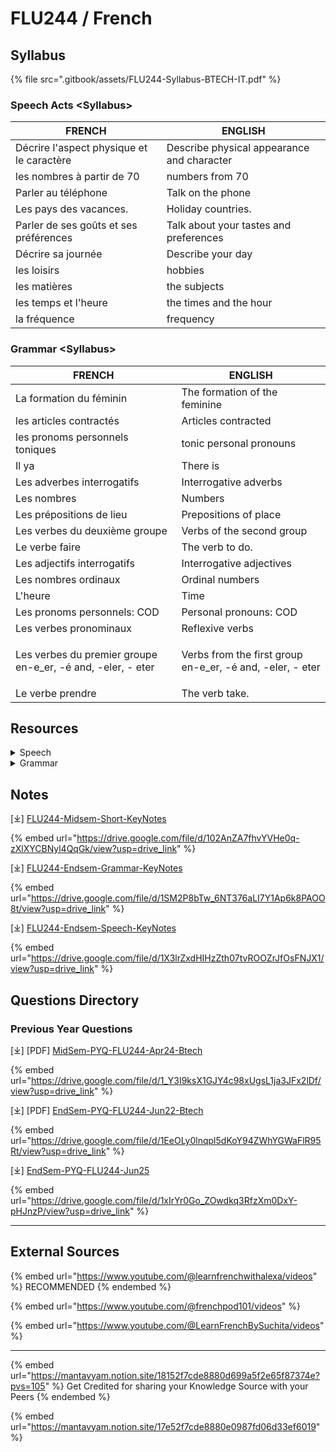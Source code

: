 # FLU244 / French

## Syllabus

{% file src=".gitbook/assets/FLU244-Syllabus-BTECH-IT.pdf" %}

### Speech Acts \<Syllabus>

| FRENCH                                    | ENGLISH                                    |
| ----------------------------------------- | ------------------------------------------ |
| Décrire l'aspect physique et le caractère | Describe physical appearance and character |
| les nombres à partir de 70                | numbers from 70                            |
| Parler au téléphone                       | Talk on the phone                          |
| Les pays des vacances.                    | Holiday countries.                         |
| Parler de ses goûts et ses préférences    | Talk about your tastes and preferences     |
| Décrire sa journée                        | Describe your day                          |
| les loisirs                               | hobbies                                    |
| les matières                              | the subjects                               |
| les temps et l'heure                      | the times and the hour                     |
| la fréquence                              | frequency                                  |

### Grammar  \<Syllabus>

| FRENCH                                                                    | ENGLISH                                                                 |
| ------------------------------------------------------------------------- | ----------------------------------------------------------------------- |
| La formation du féminin                                                   | The formation of the feminine                                           |
| les articles contractés                                                   | Articles contracted                                                     |
| les pronoms personnels toniques                                           | tonic personal pronouns                                                 |
| Il ya                                                                     | There is                                                                |
| Les adverbes interrogatifs                                                | Interrogative adverbs                                                   |
| Les nombres                                                               | Numbers                                                                 |
| Les prépositions de lieu                                                  | Prepositions of place                                                   |
| Les verbes du deuxième groupe                                             | Verbs of the second group                                               |
| Le verbe faire                                                            | The verb to do.                                                         |
| Les adjectifs interrogatifs                                               | Interrogative adjectives                                                |
| Les nombres ordinaux                                                      | Ordinal numbers                                                         |
| L'heure                                                                   | Time                                                                    |
| Les pronoms personnels: COD                                               | Personal pronouns: COD                                                  |
| Les verbes pronominaux                                                    | Reflexive verbs                                                         |
| <p>Les verbes du premier groupe<br>en-e_er, -é and, -eler, - eter<br></p> | <p>Verbs from the first group<br>en-e_er, -é and, -eler, - eter<br></p> |
| Le verbe prendre                                                          | The verb take.                                                          |

## Resources

<details>

<summary>Speech</summary>

\[⤓] [FLU244-COMPLETE-Speech-KeyNotes](https://drive.google.com/file/d/1X3lrZxdHIHzZth07tvROOZrJfOsFNJX1/view?usp=drive_link)

</details>

<details>

<summary>Grammar</summary>

\[⤓] [FLU244-COMPLETE-Grammar-KeyNotes](https://drive.google.com/file/d/1SM2P8bTw_6NT376aLI7Y1Ap6k8PAOO8t/view?usp=drive_link)

</details>

## Notes

\[⤓] [FLU244-Midsem-Short-KeyNotes](https://drive.google.com/file/d/102AnZA7fhvYVHe0q-zXlXYCBNyl4QqGk/view?usp=drive_link)

{% embed url="https://drive.google.com/file/d/102AnZA7fhvYVHe0q-zXlXYCBNyl4QqGk/view?usp=drive_link" %}

\[⤓] [FLU244-Endsem-Grammar-KeyNotes](https://drive.google.com/file/d/1SM2P8bTw_6NT376aLI7Y1Ap6k8PAOO8t/view?usp=drive_link)

{% embed url="https://drive.google.com/file/d/1SM2P8bTw_6NT376aLI7Y1Ap6k8PAOO8t/view?usp=drive_link" %}

\[⤓] [FLU244-Endsem-Speech-KeyNotes](https://drive.google.com/file/d/1X3lrZxdHIHzZth07tvROOZrJfOsFNJX1/view?usp=drive_link)

{% embed url="https://drive.google.com/file/d/1X3lrZxdHIHzZth07tvROOZrJfOsFNJX1/view?usp=drive_link" %}

## Questions Directory

### Previous Year Questions

\[⤓] \[PDF] [MidSem-PYQ-FLU244-Apr24-Btech](https://drive.google.com/file/d/1_Y3I9ksX1GJY4c98xUgsL1ja3JFx2lDf/view?usp=drive_link)

{% embed url="https://drive.google.com/file/d/1_Y3I9ksX1GJY4c98xUgsL1ja3JFx2lDf/view?usp=drive_link" %}

\[⤓] \[PDF] [EndSem-PYQ-FLU244-Jun22-Btech](https://drive.google.com/file/d/1EeOLy0lnqpl5dKoY94ZWhYGWaFlR95Rt/view?usp=drive_link)

{% embed url="https://drive.google.com/file/d/1EeOLy0lnqpl5dKoY94ZWhYGWaFlR95Rt/view?usp=drive_link" %}

\[⤓] [EndSem-PYQ-FLU244-Jun25](https://drive.google.com/file/d/1xIrYr0Go_ZOwdkq3RfzXm0DxY-pHJnzP/view?usp=drive_link)

{% embed url="https://drive.google.com/file/d/1xIrYr0Go_ZOwdkq3RfzXm0DxY-pHJnzP/view?usp=drive_link" %}

***

## External Sources

{% embed url="https://www.youtube.com/@learnfrenchwithalexa/videos" %}
RECOMMENDED
{% endembed %}

{% embed url="https://www.youtube.com/@frenchpod101/videos" %}

{% embed url="https://www.youtube.com/@LearnFrenchBySuchita/videos" %}

***

{% embed url="https://mantavyam.notion.site/18152f7cde8880d699a5f2e65f87374e?pvs=105" %}
Get Credited for sharing your Knowledge Source with your Peers
{% endembed %}

{% embed url="https://mantavyam.notion.site/17e52f7cde8880e0987fd06d33ef6019" %}
